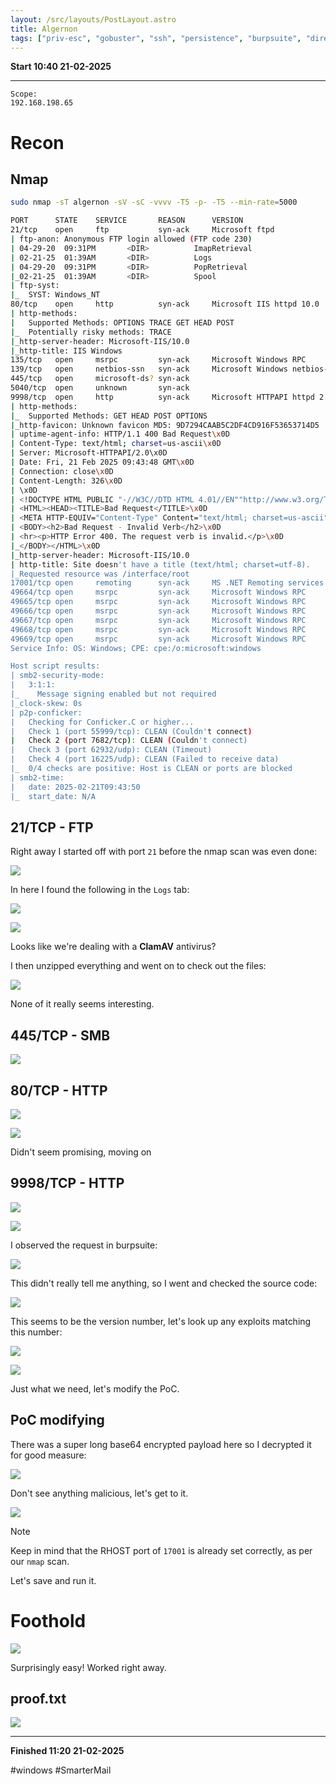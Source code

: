 ```yaml
---
layout: /src/layouts/PostLayout.astro
title: Algernon
tags: ["priv-esc", "gobuster", "ssh", "persistence", "burpsuite", "directory-traversal"]
---
```


**Start 10:40 21-02-2025**

---
```
Scope:
192.168.198.65
```
# Recon

## Nmap

```bash
sudo nmap -sT algernon -sV -sC -vvvv -T5 -p- -T5 --min-rate=5000

PORT      STATE    SERVICE       REASON      VERSION
21/tcp    open     ftp           syn-ack     Microsoft ftpd
| ftp-anon: Anonymous FTP login allowed (FTP code 230)
| 04-29-20  09:31PM       <DIR>          ImapRetrieval
| 02-21-25  01:39AM       <DIR>          Logs
| 04-29-20  09:31PM       <DIR>          PopRetrieval
|_02-21-25  01:39AM       <DIR>          Spool
| ftp-syst: 
|_  SYST: Windows_NT
80/tcp    open     http          syn-ack     Microsoft IIS httpd 10.0
| http-methods: 
|   Supported Methods: OPTIONS TRACE GET HEAD POST
|_  Potentially risky methods: TRACE
|_http-server-header: Microsoft-IIS/10.0
|_http-title: IIS Windows
135/tcp   open     msrpc         syn-ack     Microsoft Windows RPC
139/tcp   open     netbios-ssn   syn-ack     Microsoft Windows netbios-ssn
445/tcp   open     microsoft-ds? syn-ack
5040/tcp  open     unknown       syn-ack
9998/tcp  open     http          syn-ack     Microsoft HTTPAPI httpd 2.0 (SSDP/UPnP)
| http-methods: 
|_  Supported Methods: GET HEAD POST OPTIONS
|_http-favicon: Unknown favicon MD5: 9D7294CAAB5C2DF4CD916F53653714D5
| uptime-agent-info: HTTP/1.1 400 Bad Request\x0D
| Content-Type: text/html; charset=us-ascii\x0D
| Server: Microsoft-HTTPAPI/2.0\x0D
| Date: Fri, 21 Feb 2025 09:43:48 GMT\x0D
| Connection: close\x0D
| Content-Length: 326\x0D
| \x0D
| <!DOCTYPE HTML PUBLIC "-//W3C//DTD HTML 4.01//EN""http://www.w3.org/TR/html4/strict.dtd">\x0D
| <HTML><HEAD><TITLE>Bad Request</TITLE>\x0D
| <META HTTP-EQUIV="Content-Type" Content="text/html; charset=us-ascii"></HEAD>\x0D
| <BODY><h2>Bad Request - Invalid Verb</h2>\x0D
| <hr><p>HTTP Error 400. The request verb is invalid.</p>\x0D
|_</BODY></HTML>\x0D
|_http-server-header: Microsoft-IIS/10.0
| http-title: Site doesn't have a title (text/html; charset=utf-8).
|_Requested resource was /interface/root
17001/tcp open     remoting      syn-ack     MS .NET Remoting services
49664/tcp open     msrpc         syn-ack     Microsoft Windows RPC
49665/tcp open     msrpc         syn-ack     Microsoft Windows RPC
49666/tcp open     msrpc         syn-ack     Microsoft Windows RPC
49667/tcp open     msrpc         syn-ack     Microsoft Windows RPC
49668/tcp open     msrpc         syn-ack     Microsoft Windows RPC
49669/tcp open     msrpc         syn-ack     Microsoft Windows RPC
Service Info: OS: Windows; CPE: cpe:/o:microsoft:windows

Host script results:
| smb2-security-mode: 
|   3:1:1: 
|_    Message signing enabled but not required
|_clock-skew: 0s
| p2p-conficker: 
|   Checking for Conficker.C or higher...
|   Check 1 (port 55999/tcp): CLEAN (Couldn't connect)
|   Check 2 (port 7682/tcp): CLEAN (Couldn't connect)
|   Check 3 (port 62932/udp): CLEAN (Timeout)
|   Check 4 (port 16225/udp): CLEAN (Failed to receive data)
|_  0/4 checks are positive: Host is CLEAN or ports are blocked
| smb2-time: 
|   date: 2025-02-21T09:43:50
|_  start_date: N/A
```


## 21/TCP - FTP

Right away I started off with port `21` before the nmap scan was even done:

![](../../../assets/6e58b87f429d97af7ff9ee1508d982d8.png)

In here I found the following in the `Logs` tab:

![](../../../assets/0881faf350700ea38ffde527ee2df96c.png)

![](../../../assets/949c0fd78285b5a09664baefa512aa96.png)

Looks like we're dealing with a **ClamAV** antivirus?

I then unzipped everything and went on to check out the files:

![](../../../assets/5e66b2dc4442fe4b3ad9768d4013bf79.png)

None of it really seems interesting.


## 445/TCP - SMB

![](../../../assets/d850b784b672796a6827aaf40c0f9821.png)


## 80/TCP - HTTP

![](../../../assets/fe1253d40925b6b99343629fa76ebe4a.png)

![](../../../assets/dddddfaf77f39a948481e2389a6621fa.png)

Didn't seem promising, moving on


## 9998/TCP - HTTP


![](../../../assets/0ddb569249c6ffecca5496758a7dac9d.png)

![](../../../assets/dc2acd87862b44abb5fcaae97927f829.png)

I observed the request in burpsuite:

![](../../../assets/2a0c05c8bb1a23dff1b2ac3a160984b4.png)

This didn't really tell me anything, so I went and checked the source code:

![](../../../assets/997253e11894cded1d72747af2a2a848.png)

This seems to be the version number, let's look up any exploits matching this number:

![](../../../assets/1925c40669ded60c7eef0ba5802d9ab0.png)

![](../../../assets/c6642d1d2f7856d2c94585141818a6dc.png)

Just what we need, let's modify the PoC.


## PoC modifying

There was a super long base64 encrypted payload here so I decrypted it for good measure:

![](../../../assets/05fd261860ed49ada5741e03e584cba4.png)

Don't see anything malicious, let's get to it.

![](../../../assets/71cdc43feda178e4666b66dc27741440.png)

>[!note]
>Keep in mind that the RHOST port of `17001` is already set correctly, as per our `nmap` scan.

Let's save and run it.


# Foothold

![](../../../assets/157b867fc5e9e91dab0d731a238ae7be.png)

Surprisingly easy! Worked right away.

## proof.txt

![](../../../assets/61f3286646a4bca49c9221b9c0016db4.png)

---

**Finished 11:20 21-02-2025**

[^Links]:  [[OSCP Prep]]

#windows #SmarterMail 